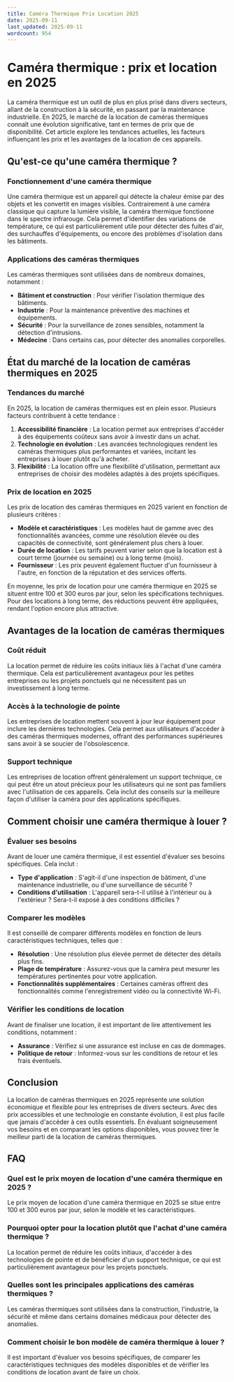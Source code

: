 ```yaml
---
title: Caméra Thermique Prix Location 2025
date: 2025-09-11
last_updated: 2025-09-11
wordcount: 954
---
```


# Caméra thermique : prix et location en 2025

La caméra thermique est un outil de plus en plus prisé dans divers secteurs, allant de la construction à la sécurité, en passant par la maintenance industrielle. En 2025, le marché de la location de caméras thermiques connaît une évolution significative, tant en termes de prix que de disponibilité. Cet article explore les tendances actuelles, les facteurs influençant les prix et les avantages de la location de ces appareils.

## Qu'est-ce qu'une caméra thermique ?

### Fonctionnement d'une caméra thermique

Une caméra thermique est un appareil qui détecte la chaleur émise par des objets et les convertit en images visibles. Contrairement à une caméra classique qui capture la lumière visible, la caméra thermique fonctionne dans le spectre infrarouge. Cela permet d'identifier des variations de température, ce qui est particulièrement utile pour détecter des fuites d'air, des surchauffes d'équipements, ou encore des problèmes d'isolation dans les bâtiments.

### Applications des caméras thermiques

Les caméras thermiques sont utilisées dans de nombreux domaines, notamment :

- **Bâtiment et construction** : Pour vérifier l'isolation thermique des bâtiments.
- **Industrie** : Pour la maintenance préventive des machines et équipements.
- **Sécurité** : Pour la surveillance de zones sensibles, notamment la détection d'intrusions.
- **Médecine** : Dans certains cas, pour détecter des anomalies corporelles.

## État du marché de la location de caméras thermiques en 2025

### Tendances du marché

En 2025, la location de caméras thermiques est en plein essor. Plusieurs facteurs contribuent à cette tendance :

1. **Accessibilité financière** : La location permet aux entreprises d'accéder à des équipements coûteux sans avoir à investir dans un achat.
2. **Technologie en évolution** : Les avancées technologiques rendent les caméras thermiques plus performantes et variées, incitant les entreprises à louer plutôt qu'à acheter.
3. **Flexibilité** : La location offre une flexibilité d'utilisation, permettant aux entreprises de choisir des modèles adaptés à des projets spécifiques.

### Prix de location en 2025

Les prix de location des caméras thermiques en 2025 varient en fonction de plusieurs critères :

- **Modèle et caractéristiques** : Les modèles haut de gamme avec des fonctionnalités avancées, comme une résolution élevée ou des capacités de connectivité, sont généralement plus chers à louer.
- **Durée de location** : Les tarifs peuvent varier selon que la location est à court terme (journée ou semaine) ou à long terme (mois).
- **Fournisseur** : Les prix peuvent également fluctuer d'un fournisseur à l'autre, en fonction de la réputation et des services offerts.

En moyenne, les prix de location pour une caméra thermique en 2025 se situent entre 100 et 300 euros par jour, selon les spécifications techniques. Pour des locations à long terme, des réductions peuvent être appliquées, rendant l'option encore plus attractive.

## Avantages de la location de caméras thermiques

### Coût réduit

La location permet de réduire les coûts initiaux liés à l'achat d'une caméra thermique. Cela est particulièrement avantageux pour les petites entreprises ou les projets ponctuels qui ne nécessitent pas un investissement à long terme.

### Accès à la technologie de pointe

Les entreprises de location mettent souvent à jour leur équipement pour inclure les dernières technologies. Cela permet aux utilisateurs d'accéder à des caméras thermiques modernes, offrant des performances supérieures sans avoir à se soucier de l'obsolescence.

### Support technique

Les entreprises de location offrent généralement un support technique, ce qui peut être un atout précieux pour les utilisateurs qui ne sont pas familiers avec l'utilisation de ces appareils. Cela inclut des conseils sur la meilleure façon d'utiliser la caméra pour des applications spécifiques.

## Comment choisir une caméra thermique à louer ?

### Évaluer ses besoins

Avant de louer une caméra thermique, il est essentiel d'évaluer ses besoins spécifiques. Cela inclut :

- **Type d'application** : S'agit-il d'une inspection de bâtiment, d'une maintenance industrielle, ou d'une surveillance de sécurité ?
- **Conditions d'utilisation** : L'appareil sera-t-il utilisé à l'intérieur ou à l'extérieur ? Sera-t-il exposé à des conditions difficiles ?

### Comparer les modèles

Il est conseillé de comparer différents modèles en fonction de leurs caractéristiques techniques, telles que :

- **Résolution** : Une résolution plus élevée permet de détecter des détails plus fins.
- **Plage de température** : Assurez-vous que la caméra peut mesurer les températures pertinentes pour votre application.
- **Fonctionnalités supplémentaires** : Certaines caméras offrent des fonctionnalités comme l'enregistrement vidéo ou la connectivité Wi-Fi.

### Vérifier les conditions de location

Avant de finaliser une location, il est important de lire attentivement les conditions, notamment :

- **Assurance** : Vérifiez si une assurance est incluse en cas de dommages.
- **Politique de retour** : Informez-vous sur les conditions de retour et les frais éventuels.

## Conclusion

La location de caméras thermiques en 2025 représente une solution économique et flexible pour les entreprises de divers secteurs. Avec des prix accessibles et une technologie en constante évolution, il est plus facile que jamais d'accéder à ces outils essentiels. En évaluant soigneusement vos besoins et en comparant les options disponibles, vous pouvez tirer le meilleur parti de la location de caméras thermiques.

## FAQ

### Quel est le prix moyen de location d'une caméra thermique en 2025 ?

Le prix moyen de location d'une caméra thermique en 2025 se situe entre 100 et 300 euros par jour, selon le modèle et les caractéristiques.

### Pourquoi opter pour la location plutôt que l'achat d'une caméra thermique ?

La location permet de réduire les coûts initiaux, d'accéder à des technologies de pointe et de bénéficier d'un support technique, ce qui est particulièrement avantageux pour les projets ponctuels.

### Quelles sont les principales applications des caméras thermiques ?

Les caméras thermiques sont utilisées dans la construction, l'industrie, la sécurité et même dans certains domaines médicaux pour détecter des anomalies.

### Comment choisir le bon modèle de caméra thermique à louer ?

Il est important d'évaluer vos besoins spécifiques, de comparer les caractéristiques techniques des modèles disponibles et de vérifier les conditions de location avant de faire un choix.